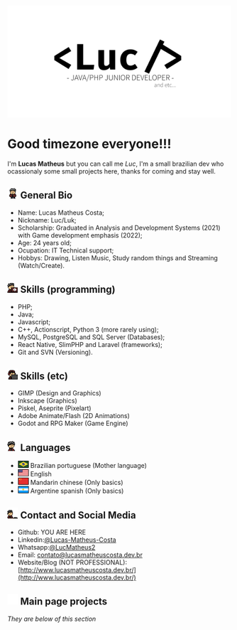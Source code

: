 ![Logo](img/Logo.png)   
# Good timezone everyone!!! 
I'm **Lucas Matheus** but you can call me _Luc_, I'm a small brazilian dev who ocassionaly some small projects here, thanks for coming and stay well.  

## ![SmolLucBio](img/smol_lucs/Luc_bio.gif) General Bio
* Name: Lucas Matheus Costa;
* Nickname: Luc/Luk;
* Scholarship: Graduated in Analysis and Development Systems (2021) with Game development emphasis (2022);
* Age: 24 years old;
* Ocupation: IT Technical support;
* Hobbys: Drawing, Listen Music, Study random things and Streaming (Watch/Create).

## ![SmolLucProgramacao](img/smol_lucs/Luc_Programacao.gif) Skills (programming)
* PHP;
* Java;
* Javascript;
* C++, Actionscript, Python 3 (more rarely using);
* MySQL, PostgreSQL and SQL Server (Databases);
* React Native, SlimPHP and Laravel (frameworks);
* Git and SVN (Versioning).

## ![SmolLucSkillsEtc](img/smol_lucs/Luc_CB.gif) Skills (etc)
* GIMP (Design and Graphics)
* Inkscape (Graphics)
* Piskel, Aseprite (Pixelart)
* Adobe Animate/Flash (2D Animations)
* Godot and RPG Maker (Game Engine)

## ![SmolLucIdiomas](img/smol_lucs/Luc_Idiomas.gif) Languages
* ![Bandeira BR](img/idiomas/bra.png) Brazilian portuguese (Mother language)
* ![Bandeira EU](img/idiomas/usa.png) English
* ![Bandeira CH](img/idiomas/chn.png) Mandarin chinese (Only basics)
* ![Bandeira AR](img/idiomas/arg.png) Argentine spanish (Only basics)

## ![SmolLucContato](img/smol_lucs/Luc_Contato.gif) Contact and Social Media
* Github: YOU ARE HERE
* Linkedin:[@Lucas-Matheus-Costa](https://www.linkedin.com/in/lucas-matheus-costa/?locale=en_US)
* Whatsapp:[@LucMatheus2](https://api.whatsapp.com/send?phone=5593984398720)
* Email: [contato@lucasmatheuscosta.dev.br](mailto:contato@lucasmatheuscosta.dev.br)
* Website/Blog (NOT PROFESSIONAL): [http://www.lucasmatheuscosta.dev.br/](http://www.lucasmatheuscosta.dev.br/)

## ![StarBestWorks](img/smol_lucs/Luc_Star_BestWorks.gif) Main page projects
_They are below of this section_